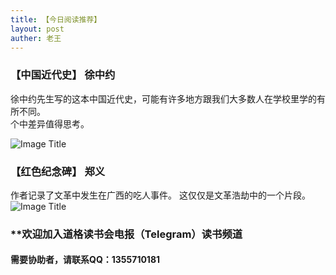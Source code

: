 ```yaml
---
title: 【今日阅读推荐】
layout: post
auther: 老王
---
```

### **【中国近代史】** 徐中约  
徐中约先生写的这本中国近代史，可能有许多地方跟我们大多数人在学校里学的有所不同。  
个中差异值得思考。


![Image Title](https://raw.githubusercontent.com/DS-Reading/DS-Reading.github.io/master/img/%E4%B8%AD%E5%9B%BD%E8%BF%91%E4%BB%A3%E5%8F%B2.jpg)


### **【红色纪念碑】** 郑义  
作者记录了文革中发生在广西的吃人事件。
这仅仅是文革浩劫中的一个片段。
![Image Title](https://raw.githubusercontent.com/DS-Reading/DS-Reading.github.io/master/img/%E7%BA%A2%E8%89%B2%E7%BA%AA%E5%BF%B5%E7%A2%91.jpg)

### **欢迎加入道格读书会电报（Telegram）读书频道

#### 需要协助者，请联系QQ：1355710181
